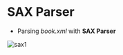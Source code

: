 # SAX Parser
* Parsing *book.xml* with **SAX Parser**

![sax1](https://user-images.githubusercontent.com/54715744/128029949-388122ff-a177-46bd-8905-a4c802067cc5.PNG)
